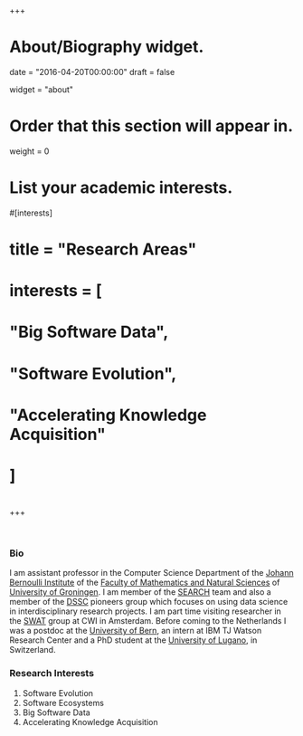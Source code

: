 +++
# About/Biography widget.

date = "2016-04-20T00:00:00"
draft = false

widget = "about"

# Order that this section will appear in.
weight = 0

# List your academic interests.
#[interests]
#  title = "Research Areas"
#  interests = [
#    "Big Software Data",
#    "Software Evolution",
#    "Accelerating Knowledge Acquisition"
#  ]
# 
+++


 

<!-- I got my PhD from the University of Lugano, with Michele Lanza as advisor and my engineer degree from the Polytechnic University of Timişoara, with a thesis supervised by Radu Marinescu and Tudor Girba. I was as a visiting researcher at IBM TJ Watson Research Center in NY with Wim De Pauw. After my PhD I spent several years as a post-doctoral researcher in the Software Composition group led by Prof. Oscar Nierstrasz. In the summer of 2010 I was a visiting scientist in the lab of Crista Lopez at UC Irvine.
 -->

<!-- # Introducing Myself In 1 Minute -->

<!-- > <span style="color:green">I am actively recruiting students for the [projects listed below](#projects). If you have other project ideas that are related to my research interests contact me.</span>
 -->
<br/>


### Bio


I am assistant professor in the Computer Science Department of the [Johann Bernoulli Institute](http://www.rug.nl/research/jbi/) of the [Faculty of Mathematics and Natural Sciences](http://www.rug.nl/research/fmns/?lang=en) of [University of Groningen](http://www.rug.nl/). I am member of the [SEARCH](http://www.cs.rug.nl/search/) team and also a member of the [DSSC](http://www.rug.nl/research/fmns/themes/dssc/) pioneers group which focuses on using data science in interdisciplinary research projects. I am part time visiting researcher in the [SWAT](https://www.cwi.nl/research-groups/software-analysis-and-transformation) group at CWI in Amsterdam. Before coming to the Netherlands I was a postdoc at the [University of Bern](http://scg.unibe.ch/), an intern at IBM TJ Watson Research Center and a PhD student at the [University of Lugano](http://www.inf.usi.ch/), in Switzerland.



<!-- I am assistant professor at the [University of Groningen](rug), in the Netherlands. I am working with the people in the [SEARCH](search) team led by [Paris Avgeriou](paris). I am the daily advisor of [Georgios Digkas](georgios). Some of my research interests are listed below. -->
 

<!-- ## Software Ecosystems

* Designing [ecosystem aware software development tools](post/big_software_data). 

* Organizing the [WEA international workshop series](wea) --  a venue for dicussing all things software ecossytems. The [2016 edition](wea) is in Copenhagen. 

* Bootstrapping an ecosystem aimed at accelerating the way people learn languages. The project is dubbed [Zeeguu](zeeguu).

* Long time ago I wrote a thesis on [reverse engineering software ecosystems](thesis). 


<br/>

## Software Evolution

* To better understand the evolution of a system is to [visualize its evolving architecture](softwarenaut). 

* To [control software evolution](dicto) is to allow the programmers to write down rules that must be respected by their systems.

 -->

### Research Interests

1. Software Evolution 
1. Software Ecosystems
3. Big Software Data
4. Accelerating Knowledge Acquisition
 
<!-- Office: 560, Bernoulliborg

Office Hours: Monday, 15 -- 17
 -->

